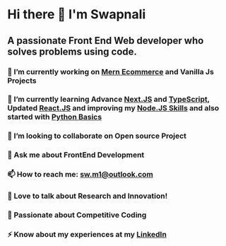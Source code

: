 # Hi there 👋 I'm Swapnali

## A passionate Front End Web developer who solves problems using code.

### 🔭 I’m currently working on **[Mern Ecommerce](https://github.com/swapnali-more/mern-ecommerce) and Vanilla Js Projects**

### 🌱 I’m currently learning **Advance [Next.JS](https://nextjs.org/) and [TypeScript](https://www.typescriptlang.org/), Updated [React.JS](https://react.dev/) and improving my [Node.JS Skills](https://www.w3schools.com/nodejs/) and also started with [Python Basics](https://www.w3schools.com/python/)**

### 👯 I’m looking to collaborate on **Open source Project**

### 💬 Ask me about **FrontEnd Development**

### 📫 How to reach me: **sw.m1@outlook.com**

### 🚀 Love to talk about **Research and Innovation!**

### 💪 Passionate about **Competitive Coding**

### ⚡ Know about my experiences at my **[LinkedIn](https://www.linkedin.com/in/swapnali-more/)**
